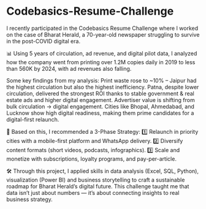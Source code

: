 # Codebasics-Resume-Challenge
I recently participated in the Codebasics Resume Challenge where I worked on the case of Bharat Herald, a 70-year-old newspaper struggling to survive in the post-COVID digital era.

📊 Using 5 years of circulation, ad revenue, and digital pilot data, I analyzed how the company went from printing over 1.2M copies daily in 2019 to less than 560K by 2024, with ad revenues also falling.

Some key findings from my analysis:
Print waste rose to ~10% – Jaipur had the highest circulation but also the highest inefficiency.
Patna, despite lower circulation, delivered the strongest ROI thanks to stable government & real estate ads and higher digital engagement.
Advertiser value is shifting from bulk circulation → digital engagement.
Cities like Bhopal, Ahmedabad, and Lucknow show high digital readiness, making them prime candidates for a digital-first relaunch.

🔑 Based on this, I recommended a 3-Phase Strategy:
1️⃣ Relaunch in priority cities with a mobile-first platform and WhatsApp delivery.
2️⃣ Diversify content formats (short videos, podcasts, infographics).
3️⃣ Scale and monetize with subscriptions, loyalty programs, and pay-per-article.

🛠 Through this project, I applied skills in data analysis (Excel, SQL, Python), visualization (Power BI) and business storytelling to craft a sustainable roadmap for Bharat Herald’s digital future.
This challenge taught me that data isn’t just about numbers — it’s about connecting insights to real business strategy.
